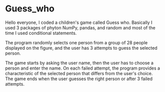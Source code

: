 # Guess_who
Hello everyone, I coded a children's game called Guess who.
Basically I used 3 packages of phyton NumPy, pandas, and random and most of the time I used conditional statements.

The program randomly selects one person from a group of 28 people displayed on the figure, and the user has 3 attempts to guess the selected person.

The game starts by asking the user name, then the user has to choose a person and enter the name.
On each failed attempt, the program provides a characteristic of the selected person that differs from the user's choice.
The game ends when the user guesses the right person or after 3 failed attempts.
